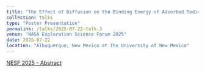 ```yaml
---
title: "The Effect of Diffusion on the Binding Energy of Adsorbed Sodium on the Surface of Mercury."
collection: talks
type: "Poster Presentation"
permalink: /talks/2025-07-22-talk-3
venue: "NASA Exploration Science Forum 2025"
date: 2025-07-22
location: "Albuquerque, New Mexico at The University of New Mexico"
---
```


[NESF 2025 - Abstract](https://a-georgiou/apgeorgiou.github.io/files/NESF_2025_Abstract.pdf)

